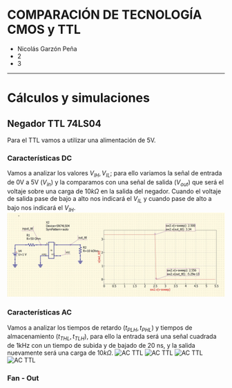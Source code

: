# COMPARACIÓN DE TECNOLOGÍA CMOS y TTL
- Nicolás Garzón Peña
- 2
- 3
___
# Cálculos y simulaciones
## Negador TTL 74LS04

Para el TTL vamos a utilizar una alimentación de 5V.

### Características DC

Vamos a analizar los valores $V_{IH}, V_{IL}$; para ello variamos la señal de entrada de 0V a 5V $(V_{in})$ y la comparamos con una señal de salida $(V_{out})$ que será el voltaje sobre una carga de $10k\Omega$ en la salida del negador. Cuando el voltaje de salida pase de bajo a alto nos indicará el $V_{IL}$ y cuando pase de alto a bajo nos indicará el $V_{IH}$.
![DC TTL](IMAGENES/DC_TTL.JPG "DC TTL")

### Características AC

Vamos a analizar los tiempos de retardo $(t_{PLH}, t_{PHL})$ y tiempos de almacenamiento $(t_{THL}, t_{TLH})$, para ello la entrada será una señal cuadrada de 1kHz con un tiempo de subida y de bajado de 20 ns, y la salida nuevamente será una carga de $10k\Omega$.
![AC TTL](IMAGENES/AC_A_TTL.JPG "Tiempo de retardo TTL HL")
![AC TTL](IMAGENES/AC_A_TTL.JPG "Tiempo de retardo TTL LH")
![AC TTL](IMAGENES/AC_A_TTL.JPG "Tiempo de almacenamiento TTL HL")
![AC TTL](IMAGENES/AC_A_TTL.JPG "Tiempo de almacenamiento TTL LH")


### Fan - Out

